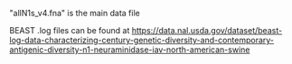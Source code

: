 "allN1s_v4.fna" is the main data file

BEAST .log files can be found at https://data.nal.usda.gov/dataset/beast-log-data-characterizing-century-genetic-diversity-and-contemporary-antigenic-diversity-n1-neuraminidase-iav-north-american-swine
